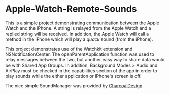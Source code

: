 # Apple-Watch-Remote-Sounds
This is a simple project demonstrating communication between the Apple Watch and the iPhone.
A string is relayed from the Apple Watch and a replied string will be received.
In addition, the Apple Watch will call a method in the iPhone which will play a *quack* sound (from the iPhone).

This project demonstrates use of the Watchkit extension and NSNotificationCenter.
The openParentApplication function was used to relay messages between the two, but another easy way to share data would be with Shared App Groups. In addition, Background Modes > Audio and AirPlay must be checked in the capabilities section of the app in order to play sounds while the either application or iPhone's screen is off.

The nice simple SoundManager was provided by [CharcoalDesign](https://github.com/nicklockwood/SoundManager)

